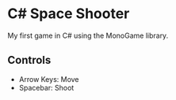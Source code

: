 C# Space Shooter
================
My first game in C# using the MonoGame library.

Controls
--------
* Arrow Keys: Move
* Spacebar: Shoot
